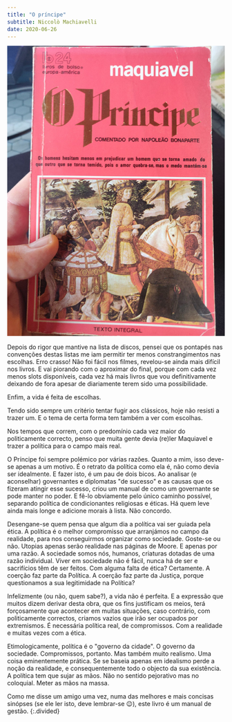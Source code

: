 ```yaml
---
title: "O príncipe"
subtitle: Niccolò Machiavelli
date: 2020-06-26
---
```


![O príncipe](assets/images/bk_36.jpg)

Depois do rigor que mantive na lista de discos, pensei que os pontapés nas convenções destas listas me iam permitir ter menos constrangimentos nas escolhas. Erro crasso! Não foi fácil nos filmes, revelou-se ainda mais difícil nos livros.
E vai piorando com o aproximar do final, porque com cada vez menos slots disponíveis, cada vez há mais livros que vou definitivamente deixando de fora apesar de diariamente terem sido uma possibilidade.

Enfim, a vida é feita de escolhas.

Tendo sido sempre um critério tentar fugir aos clássicos, hoje não resisti a trazer um. E o tema de certa forma tem também a ver com escolhas.

Nos tempos que correm, com o predomínio cada vez maior do politicamente correcto, penso que muita gente devia (re)ler Maquiavel e trazer a política para o campo mais real.

O Príncipe foi sempre polémico por várias razões. Quanto a mim, isso deve-se apenas a um motivo. É o retrato da política como ela é, não como devia ser idealmente. E fazer isto, é um pau de dois bicos.
Ao analisar (e aconselhar) governantes e diplomatas "de sucesso" e as causas que os fizeram atingir esse sucesso, criou um manual de como um governante se pode manter no poder. E fê-lo obviamente pelo único caminho possível, separando política de condicionantes religiosas e éticas. Há quem leve ainda mais longe e adicione morais à lista. Não concordo.

Desengane-se quem pensa que algum dia a política vai ser guiada pela ética. A política é o melhor compromisso que arranjámos no campo da realidade, para nos conseguirmos organizar como sociedade. Goste-se ou não.
Utopias apenas serão realidade nas páginas de Moore. E apenas por uma razão. A sociedade somos nós, humanos, criaturas dotadas de uma razão individual. Viver em sociedade não é fácil, nunca há de ser e sacrifícios têm de ser feitos. Com alguma falta de ética? Certamente. A coerção faz parte da Política. A coerção faz parte da Justiça, porque questionamos a sua legitimidade na Política?

Infelizmente (ou não, quem sabe?), a vida não é perfeita. E a expressão que muitos dizem derivar desta obra, que os fins justificam os meios, terá forçosamente que acontecer em muitas situações, caso contrário, com politicamente correctos, criamos vazios que irão ser ocupados por extremismos.
É necessária política real, de compromissos. Com a realidade e muitas vezes com a ética.

Etimologicamente, política é o "governo da cidade". O governo da sociedade. Compromissos, portanto. Mas também muito realismo. Uma coisa eminentemente prática. Se se baseia apenas em idealismo perde a noção da realidade, e consequentemente todo o objecto da sua existência. A política tem que sujar as mãos. Não no sentido pejorativo mas no coloquial. Meter as mãos na massa.

Como me disse um amigo uma vez, numa das melhores e mais concisas sinópses (se ele ler isto, deve lembrar-se 😉), este livro é um manual de gestão.
{:.divided}